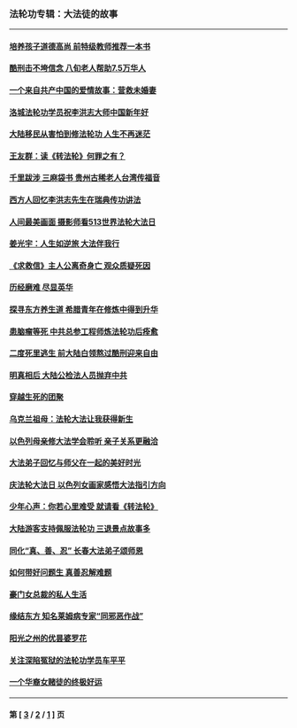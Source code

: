 ### 法轮功专辑：大法徒的故事
---
#### [培养孩子道德高尚 前特级教师推荐一本书](../../pages/nf1147481/n12938640.md?05230430) 
#### [酷刑击不垮信念 八旬老人帮助7.5万华人](../../pages/nf1147481/n12880712.md?05230430) 
#### [一个来自共产中国的爱情故事：营救未婚妻](../../pages/nf1147481/n12778386.md?05230430) 
#### [洛城法轮功学员祝李洪志大师中国新年好](../../pages/nf1147481/n12724685.md?05230430) 
#### [大陆移民从害怕到修法轮功 人生不再迷茫](../../pages/nf1147481/n12414325.md?05230430) 
#### [王友群：读《转法轮》何罪之有？](../../pages/nf1147481/n12408647.md?05230430) 
#### [千里跋涉 三麻袋书 贵州古稀老人台湾传福音](../../pages/nf1147481/n12198750.md?05230430) 
#### [西方人回忆李洪志先生在瑞典传功讲法](../../pages/nf1147481/n12099607.md?05230430) 
#### [人间最美画面 摄影师看513世界法轮大法日](../../pages/nf1147481/n12094118.md?05230430) 
#### [姜光宇：人生如逆旅 大法伴我行](../../pages/nf1147481/n12088664.md?05230430) 
#### [《求救信》主人公离奇身亡 观众质疑死因](../../pages/nf1147481/n11845215.md?05230430) 
#### [历经磨难 尽显英华](../../pages/nf1147481/n11723297.md?05230430) 
#### [探寻东方养生道 希腊青年在修炼中得到升华](../../pages/nf1147481/n11494502.md?05230430) 
#### [患脑瘤等死 中共总参工程师炼法轮功后痊愈](../../pages/nf1147481/n11466682.md?05230430) 
#### [二度死里逃生 前大陆白领熬过酷刑迎来自由](../../pages/nf1147481/n11368594.md?05230430) 
#### [明真相后 大陆公检法人员抛弃中共](../../pages/nf1147481/n11358618.md?05230430) 
#### [穿越生死的团聚](../../pages/nf1147481/n11258922.md?05230430) 
#### [乌克兰祖母：法轮大法让我获得新生](../../pages/nf1147481/n11269457.md?05230430) 
#### [以色列母亲修大法学会聆听 亲子关系更融洽](../../pages/nf1147481/n11268195.md?05230430) 
#### [大法弟子回忆与师父在一起的美好时光](../../pages/nf1147481/n11267759.md?05230430) 
#### [庆法轮大法日 以色列女画家感悟大法指引方向](../../pages/nf1147481/n11267735.md?05230430) 
#### [少年心声：你若心里难受 就请看《转法轮》](../../pages/nf1147481/n11267496.md?05230430) 
#### [大陆游客支持佩服法轮功 三退景点故事多](../../pages/nf1147481/n11267378.md?05230430) 
#### [同化“真、善、忍” 长春大法弟子颂师恩](../../pages/nf1147481/n11266497.md?05230430) 
#### [如何带好问题生 真善忍解难题](../../pages/nf1147481/n11243655.md?05230430) 
#### [豪门女总裁的私人生活](../../pages/nf1147481/n10127794.md?05230430) 
#### [缘结东方 知名莱姆病专家“同邪恶作战”](../../pages/nf1147481/n10682468.md?05230430) 
#### [阳光之州的优昙婆罗花](../../pages/nf1147481/n10546697.md?05230430) 
#### [关注深陷冤狱的法轮功学员车平平](../../pages/nf1147481/n10146883.md?05230430) 
#### [一个华裔女赌徒的终极好运](../../pages/nf1147481/n9147756.md?05230430) 

---
#### 第 [ [3](./3.md?05230430) / [2](./2.md?05230430) / [1](./1.md?05230430) ] 页
